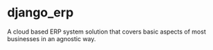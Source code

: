 # django_erp
A cloud based ERP system solution that covers basic aspects of most businesses in an agnostic way.
